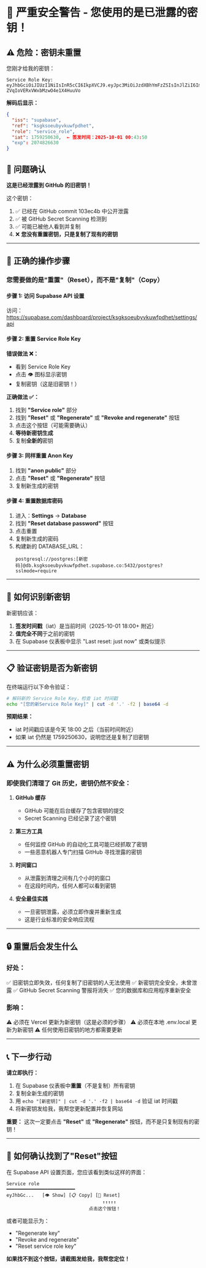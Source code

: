 # 🚨 严重安全警告 - 您使用的是已泄露的密钥！

## ⚠️ 危险：密钥未重置

您刚才给我的密钥：
```
Service Role Key: eyJhbGciOiJIUzI1NiIsInR5cCI6IkpXVCJ9.eyJpc3MiOiJzdXBhYmFzZSIsInJlZiI6ImtzZ2tzb2V1Ynl2a3V3ZnBkaGV0Iiwicm9sZSI6InNlcnZpY2Vfcm9sZSIsImlhdCI6MTc1OTI1MDYzMCwiZXhwIjoyMDc0ODI2NjMwfQ.YS5H_cnj22UwcLk-ZVqIoVERxVWxbMzwO4e1X4HuuVo
```

**解码后显示：**
```json
{
  "iss": "supabase",
  "ref": "ksgksoeubyvkuwfpdhet",
  "role": "service_role",
  "iat": 1759250630,  ← 签发时间：2025-10-01 00:43:50
  "exp": 2074826630
}
```

## 🔴 问题确认

**这是已经泄露到 GitHub 的旧密钥！**

这个密钥：
1. ✅ 已经在 GitHub commit 103ec4b 中公开泄露
2. ✅ 被 GitHub Secret Scanning 检测到
3. ✅ 可能已被他人看到并复制
4. ❌ **您没有重置密钥，只是复制了现有的密钥**

---

## 🚀 正确的操作步骤

### 您需要做的是"重置"（Reset），而不是"复制"（Copy）

#### 步骤 1: 访问 Supabase API 设置

访问：https://supabase.com/dashboard/project/ksgksoeubyvkuwfpdhet/settings/api

#### 步骤 2: 重置 Service Role Key

**错误做法 ❌：**
- 看到 Service Role Key
- 点击 👁️ 图标显示密钥
- 复制密钥（这是旧密钥！）

**正确做法 ✅：**
1. 找到 **"Service role"** 部分
2. 找到 **"Reset"** 或 **"Regenerate"** 或 **"Revoke and regenerate"** 按钮
3. 点击这个按钮（可能需要确认）
4. **等待新密钥生成**
5. 复制**全新的**密钥

#### 步骤 3: 同样重置 Anon Key

1. 找到 **"anon public"** 部分
2. 点击 **"Reset"** 或 **"Regenerate"** 按钮
3. 复制新生成的密钥

#### 步骤 4: 重置数据库密码

1. 进入：**Settings** → **Database**
2. 找到 **"Reset database password"** 按钮
3. 点击重置
4. 复制新生成的密码
5. 构建新的 DATABASE_URL：
   ```
   postgresql://postgres:[新密码]@db.ksgksoeubyvkuwfpdhet.supabase.co:5432/postgres?sslmode=require
   ```

---

## 🎯 如何识别新密钥

新密钥应该：
1. **签发时间戳**（iat）是当前时间（2025-10-01 18:00+ 附近）
2. **值完全不同**于之前的密钥
3. 在 Supabase 仪表板中显示 "Last reset: just now" 或类似提示

---

## 📋 验证密钥是否为新密钥

在终端运行以下命令验证：

```bash
# 解码新的 Service Role Key，检查 iat 时间戳
echo "[您的新Service Role Key]" | cut -d '.' -f2 | base64 -d
```

**预期结果：**
- iat 时间戳应该是今天 18:00 之后（当前时间附近）
- 如果 iat 仍然是 1759250630，说明您还是复制了旧密钥

---

## ⚠️ 为什么必须重置密钥

### 即使我们清理了 Git 历史，密钥仍然不安全：

1. **GitHub 缓存**
   - GitHub 可能在后台缓存了包含密钥的提交
   - Secret Scanning 已经记录了这个密钥

2. **第三方工具**
   - 任何监控 GitHub 的自动化工具可能已经抓取了密钥
   - 一些恶意机器人专门扫描 GitHub 寻找泄露的密钥

3. **时间窗口**
   - 从泄露到清理之间有几个小时的窗口
   - 在这段时间内，任何人都可以看到密钥

4. **安全最佳实践**
   - 一旦密钥泄露，必须立即作废并重新生成
   - 这是行业标准的安全响应流程

---

## 🔒 重置后会发生什么

### 好处：
✅ 旧密钥立即失效，任何复制了旧密钥的人无法使用
✅ 新密钥完全安全，未曾泄露
✅ GitHub Secret Scanning 警报将消失
✅ 您的数据库和应用程序重新安全

### 影响：
⚠️ 必须在 Vercel 更新为新密钥（这是必须的步骤）
⚠️ 必须在本地 .env.local 更新为新密钥
⚠️ 任何使用旧密钥的地方都需要更新

---

## 📞 下一步行动

**请立即执行：**

1. 在 Supabase 仪表板中**重置**（不是复制）所有密钥
2. 复制全新生成的密钥
3. 用 `echo "[新密钥]" | cut -d '.' -f2 | base64 -d` 验证 iat 时间戳
4. 将新密钥发给我，我帮您更新配置并恢复网站

**重要：** 这次一定要点击 **"Reset"** 或 **"Regenerate"** 按钮，而不是只复制现有的密钥！

---

## 🤔 如何确认找到了"Reset"按钮

在 Supabase API 设置页面，您应该看到类似这样的界面：

```
Service role
━━━━━━━━━━━━━━━━━━━━━━━━━
eyJhbGc...   [👁️ Show] [📋 Copy] [🔄 Reset]
                                   ↑↑↑↑↑
                              点击这个按钮！
```

或者可能显示为：
- "Regenerate key"
- "Revoke and regenerate"
- "Reset service role key"

**如果找不到这个按钮，请截图发给我，我帮您定位！**
